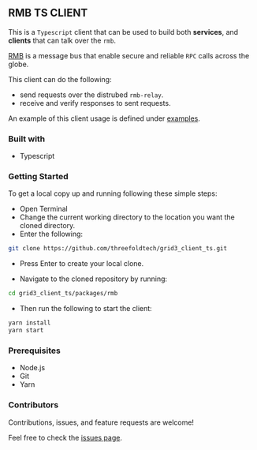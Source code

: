 ## RMB TS CLIENT

This is a `Typescript` client that can be used to build both **services**, and **clients**
that can talk over the `rmb`.

[RMB](https://github.com/threefoldtech/rmb-rs) is a message bus that enable secure
and reliable `RPC` calls across the globe.

This client can do the following:

- send requests over the distrubed `rmb-relay`.
- receive and verify responses to sent requests.

An example of this client usage is defined under
[examples](examples/direct/node.ts).

### Built with

- Typescript

### Getting Started

To get a local copy up and running following these simple steps:

- Open Terminal
- Change the current working directory to the location you want the cloned directory.
- Enter the following:

```bash
git clone https://github.com/threefoldtech/grid3_client_ts.git
```

- Press Enter to create your local clone.

- Navigate to the cloned repository by running:

```bash
cd grid3_client_ts/packages/rmb
```

- Then run the following to start the client:

```bash
yarn install
yarn start
```

### Prerequisites

- Node.js
- Git
- Yarn

### Contributors

Contributions, issues, and feature requests are welcome!

Feel free to check the [issues page](https://github.com/threefoldtech/rmb-sdk-ts/issues).
